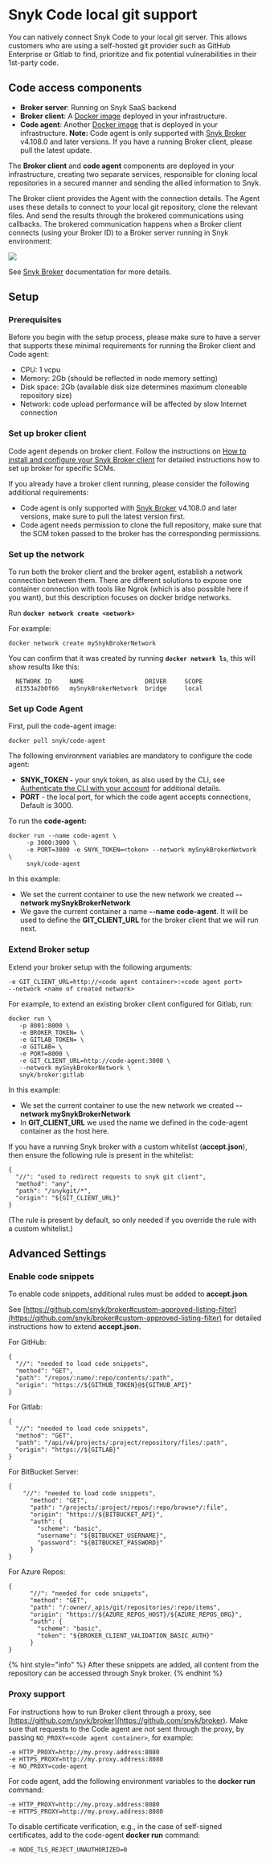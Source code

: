 # Snyk Code local git support

You can natively connect Snyk Code to your local git server. This allows customers who are using a self-hosted git provider such as GitHub Enterprise or Gitlab to find, prioritize and fix potential vulnerabilities in their 1st-party code.

## Code access components

* **Broker server**: Running on Snyk SaaS backend
* **Broker client**: A [Docker image](https://hub.docker.com/r/snyk/broker/) deployed in your infrastructure.
* **Code agent**: Another [Docker image](https://hub.docker.com/r/snyk/code-agent/) that is deployed in your infrastructure. **Note:** Code agent is only supported with [Snyk Broker](https://docs.snyk.io/integrations/snyk-broker) v4.108.0 and later versions. If you have a running Broker client, please pull the latest update.

The **Broker client** and **code agent** components are deployed in your infrastructure, creating two separate services, responsible for cloning local repositories in a secured manner and sending the allied information to Snyk.

The Broker client provides the Agent with the connection details. The Agent uses these details to connect to your local git repository, clone the relevant files. And send the results through the brokered communications using callbacks. The brokered communication happens when a Broker client connects (using your Broker ID) to a Broker server running in Snyk environment:

![](../../.gitbook/assets/local-git.png)

See [Snyk Broker](https://docs.snyk.io/integrations/snyk-broker/broker-introduction) documentation for more details.

## Setup

### Prerequisites

Before you begin with the setup process, please make sure to have a server that supports these minimal requirements for running the Broker client and Code agent:

* CPU:  1 vcpu
* Memory:  2Gb (should be reflected in node memory setting)
* Disk space: 2Gb (available disk size determines maximum cloneable repository size)
* Network: code upload performance will be affected by slow Internet connection

### Set up broker client

Code agent depends on broker client. Follow the instructions on [How to install and configure your Snyk Broker client](../../features/integrations/snyk-broker/how-to-install-and-configure-your-snyk-broker-client.md) for detailed instructions how to set up broker for specific SCMs.

If you already have a broker client running, please consider the following additional requirements:

* Code agent is only supported with [Snyk Broker](https://docs.snyk.io/integrations/snyk-broker) v4.108.0 and later versions, make sure to pull the latest version first.
* Code agent needs permission to clone the full repository, make sure that the SCM token passed to the broker has the corresponding permissions.

### Set up the network

To run both the broker client and the broker agent, establish a network connection between them. There are different solutions to expose one container connection with tools like Ngrok (which is also possible here if you want), but this description focuses on docker bridge networks.

Run **`docker network create <network>`**

For example:

```
docker network create mySnykBrokerNetwork
```

You can confirm that it was created by running **`docker network ls`**, this will show results like this:

```
  NETWORK ID     NAME                 DRIVER     SCOPE
  d1353a2b0f66   mySnykBrokerNetwork  bridge     local
```

### Set up Code Agent

First, pull the code-agent image:

```
docker pull snyk/code-agent
```

The following environment variables are mandatory to configure the code agent:

* **SNYK\_TOKEN -**  your snyk token, as also used by the CLI, see [Authenticate the CLI with your account](../../features/snyk-cli/install-the-snyk-cli/authenticate-the-cli-with-your-account.md#authenticate-using-your-api-token) for additional details.
* **PORT** - the local port, for which the code agent accepts connections, Default is 3000.

To run the **code-agent:**

```
docker run --name code-agent \
     -p 3000:3000 \
     -e PORT=3000 -e SNYK_TOKEN=<token> --network mySnykBrokerNetwork \
     snyk/code-agent
```

In this example:

* We set the current container to use the new network we created **--network mySnykBrokerNetwork**
* We gave the current container a name  **--name code-agent**. It will be used to define the **GIT\_CLIENT\_URL** for the broker client that we will run next.

### Extend Broker setup

Extend your broker setup with the following arguments:

```
-e GIT_CLIENT_URL=http://<code agent container>:<code agent port>
--network <name of created network>
```

For example, to extend an existing broker client configured for Gitlab, run:

```
docker run \
   -p 8001:8000 \
   -e BROKER_TOKEN= \
   -e GITLAB_TOKEN= \
   -e GITLAB= \
   -e PORT=8000 \
   -e GIT_CLIENT_URL=http://code-agent:3000 \
   --network mySnykBrokerNetwork \
   snyk/broker:gitlab
```

In this example:

* We set the current container to use the new network we created **--network mySnykBrokerNetwork**&#x20;
* In **GIT\_CLIENT\_URL** we used the name we defined in the code-agent container as the host here.

If you have a running Snyk broker with a custom whitelist (**accept.json**), then ensure the following rule is present in the whitelist:

```
{
  "//": "used to redirect requests to snyk git client",
  "method": "any",
  "path": "/snykgit/*",
  "origin": "${GIT_CLIENT_URL}"
}
```

(The rule is present by default, so only needed if you override the rule with a custom whitelist.)

## Advanced Settings

### Enable code snippets

To enable code snippets, additional rules must be added to **accept.json**.

See [https://github.com/snyk/broker#custom-approved-listing-filter](https://github.com/snyk/broker#custom-approved-listing-filter) for detailed instructions how to extend **accept.json**.

For GitHub:

```
{
  "//": "needed to load code snippets",
  "method": "GET",
  "path": "/repos/:name/:repo/contents/:path",
  "origin": "https://${GITHUB_TOKEN}@${GITHUB_API}"
}
```

For Gitlab:

```
{
  "//": "needed to load code snippets",
  "method": "GET",
  "path": "/api/v4/projects/:project/repository/files/:path",
  "origin": "https://${GITLAB}"
}
```

For BitBucket Server:

```
{
    "//": "needed to load code snippets",
      "method": "GET",
      "path": "/projects/:project/repos/:repo/browse*/:file",
      "origin": "https://${BITBUCKET_API}",
      "auth": {
        "scheme": "basic",
        "username": "${BITBUCKET_USERNAME}",
        "password": "${BITBUCKET_PASSWORD}"
      }
}
```

For Azure Repos:

```
{
      "//": "needed for code snippets",
      "method": "GET",
      "path": "/:owner/_apis/git/repositories/:repo/items",
      "origin": "https://${AZURE_REPOS_HOST}/${AZURE_REPOS_ORG}",
      "auth": {
        "scheme": "basic",
        "token": "${BROKER_CLIENT_VALIDATION_BASIC_AUTH}"
      }
}
```

{% hint style="info" %}
After these snippets are added, all content from the repository can be accessed through Snyk broker.
{% endhint %}

### Proxy support

For instructions how to run Broker client through a proxy, see [https://github.com/snyk/broker](https://github.com/snyk/broker). Make sure that requests to the Code agent are not sent through the proxy, by passing `NO_PROXY=<code agent container>`, for example:

```
-e HTTP_PROXY=http://my.proxy.address:8080
-e HTTPS_PROXY=http://my.proxy.address:8080
-e NO_PROXY=code-agent
```

For code agent, add the following environment variables to the **docker run** command:

```
-e HTTP_PROXY=http://my.proxy.address:8080
-e HTTPS_PROXY=http://my.proxy.address:8080
```

To disable certificate verification, e.g., in the case of self-signed certificates, add to the code-agent **docker run** command:

```
-e NODE_TLS_REJECT_UNAUTHORIZED=0
```

